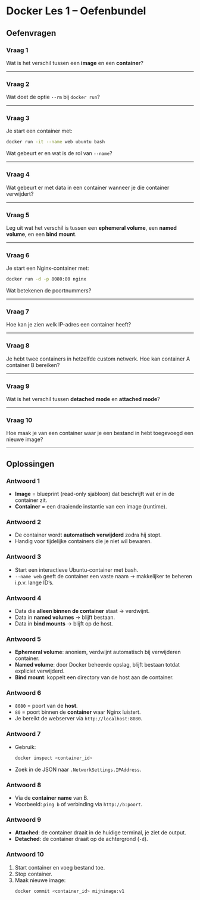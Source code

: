 # Docker Les 1 – Oefenbundel

## Oefenvragen

### Vraag 1  
Wat is het verschil tussen een **image** en een **container**?

---  
### Vraag 2  
Wat doet de optie `--rm` bij `docker run`?

---  
### Vraag 3  
Je start een container met:  
```bash
docker run -it --name web ubuntu bash
```
Wat gebeurt er en wat is de rol van `--name`?

---  
### Vraag 4  
Wat gebeurt er met data in een container wanneer je die container verwijdert?

---  
### Vraag 5  
Leg uit wat het verschil is tussen een **ephemeral volume**, een **named volume**, en een **bind mount**.

---  
### Vraag 6  
Je start een Nginx-container met:  
```bash
docker run -d -p 8080:80 nginx
```
Wat betekenen de poortnummers?

---  
### Vraag 7  
Hoe kan je zien welk IP-adres een container heeft?

---  
### Vraag 8  
Je hebt twee containers in hetzelfde custom netwerk. Hoe kan container A container B bereiken?

---  
### Vraag 9  
Wat is het verschil tussen **detached mode** en **attached mode**?

---  
### Vraag 10  
Hoe maak je van een container waar je een bestand in hebt toegevoegd een nieuwe image?

---  

## Oplossingen

### Antwoord 1  
- **Image** = blueprint (read-only sjabloon) dat beschrijft wat er in de container zit.  
- **Container** = een draaiende instantie van een image (runtime).  

### Antwoord 2  
- De container wordt **automatisch verwijderd** zodra hij stopt.  
- Handig voor tijdelijke containers die je niet wil bewaren.  

### Antwoord 3  
- Start een interactieve Ubuntu-container met bash.  
- `--name web` geeft de container een vaste naam → makkelijker te beheren i.p.v. lange ID’s.  

### Antwoord 4  
- Data die **alleen binnen de container** staat → verdwijnt.  
- Data in **named volumes** → blijft bestaan.  
- Data in **bind mounts** → blijft op de host.  

### Antwoord 5  
- **Ephemeral volume**: anoniem, verdwijnt automatisch bij verwijderen container.  
- **Named volume**: door Docker beheerde opslag, blijft bestaan totdat expliciet verwijderd.  
- **Bind mount**: koppelt een directory van de host aan de container.  

### Antwoord 6  
- `8080` = poort van de **host**.  
- `80` = poort binnen de **container** waar Nginx luistert.  
- Je bereikt de webserver via `http://localhost:8080`.  

### Antwoord 7  
- Gebruik:  
  ```bash
  docker inspect <container_id>
  ```  
- Zoek in de JSON naar `.NetworkSettings.IPAddress`.  

### Antwoord 8  
- Via de **container name** van B.  
- Voorbeeld: `ping b` of verbinding via `http://b:poort`.  

### Antwoord 9  
- **Attached**: de container draait in de huidige terminal, je ziet de output.  
- **Detached**: de container draait op de achtergrond (`-d`).  

### Antwoord 10  
1. Start container en voeg bestand toe.  
2. Stop container.  
3. Maak nieuwe image:  
   ```bash
   docker commit <container_id> mijnimage:v1
   ```  
